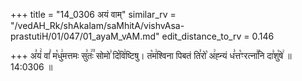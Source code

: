 +++
title = "14_0306 अयं वाम्"
similar_rv = "/vedAH_Rk/shAkalam/saMhitA/vishvAsa-prastutiH/01/047/01_ayaM_vAM.md"
edit_distance_to_rv = 0.146

+++
अ꣣यं꣢ वां꣣ म꣡धु꣢मत्तमः सु꣣तः꣢꣫ सोमो꣣ दि꣡वि꣢ष्टिषु। त꣡म꣢श्विना पिबतं ति꣣रो꣡ अ꣢ह्न्यं ध꣣त्त꣡ꣳरत्ना꣢꣯नि दा꣣शु꣡षे꣢ ॥ 14:0306 ॥

<div class="js_include " url="/vedAH_Rk/shAkalam/saMhitA/vishvAsa-prastutiH/01/047/01_ayaM_vAM.md"  newLevelForH1="2" title="विश्वास-शाकल-प्रस्तुतिः"  > </div>
